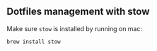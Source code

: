 ## Dotfiles management with stow

Make sure `stow` is installed by running
on mac:
```
brew install stow
```

